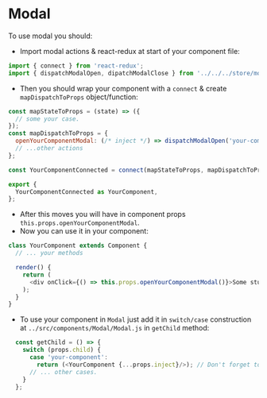 # Modal

To use modal you should:

- Import modal actions & react-redux at start of your component file:
```js
import { connect } from 'react-redux';
import { dispatchModalOpen, dipatchModalClose } from '../../../store/modal/actions'; // Here will be relative to your component path.
```
- Then you should wrap your component with a `connect` & create `mapDispatchToProps` object/function:
```js
const mapStateToProps = (state) => ({
  // some your case.
});
const mapDispatchToProps = {
  openYourComponentModal: (/* inject */) => dispatchModalOpen('your-component' /*, inject */), /* first argument is what component you will use, second argument is object with props that you want to inject to your modal component */ 
  // ...other actions
};

const YourComponentConnected = connect(mapStateToProps, mapDispatchToProps)(YourComponent);

export {
  YourComponentConnected as YourComponent,
};
```

- After this moves you will have in component props `this.props.openYourComponentModal`.
- Now you can use it in your component:
```js
class YourComponent extends Component {
  // ... your methods

  render() {
    return (
      <div onClick={() => this.props.openYourComponentModal()}>Some stuff to render</div>
    );
  } 
}
```
-  To use your component in `Modal` just add it in `switch/case` construction at `../src/components/Modal/Modal.js` in `getChild` method:
```js
  const getChild = () => {
    switch (props.child) {
      case 'your-component':
        return (<YourComponent {...props.inject}/>); // Don't forget to spread into your component inject object.   
      // ... other cases.
    }
  };
``` 